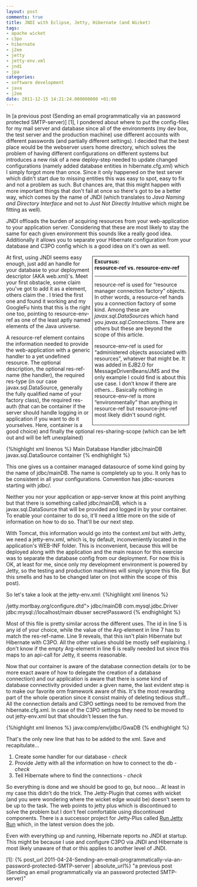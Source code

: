 ```yaml
---
layout: post
comments: true
title: JNDI with Eclipse, Jetty, Hibernate (and Wicket)
tags:
- apache wicket
- c3po
- hibernate
- j2ee
- jetty
- jetty-env.xml
- jndi
- jpa
categories:
- software development
- java
- j2ee
date: 2011-12-15 14:21:24.000000000 +01:00
---
```

In [a previous post (Sending an email programmatically via an password protected SMTP-server)] [1], I pondered about where to put the config-files for my mail server and database since all of the environments (my dev box, the test server and the production machine) use different accounts with different passwords (and partially different settings). I decided that the best place would be the webserver users home directory, which solves the problem of having different configurations on different systems but introduces a new risk of a new deploy-step needed to update changed configurations (namely added database entities in hibernate.cfg.xml) which I simply forgot more than once. Since it only happened on the test server which didn't start due to missing entities this was easy to spot, easy to fix and not a problem as such. But chances are, that this might happen with more important things that don't fail at once so there's got to be a better way, which comes by the name of JNDI (which translates to *Java Naming and Directory Interface* and not to *Just Not Directly Intuitive* which might be fitting as well).


JNDI offloads the burden of acquiring resources from your web-application to your application server. Considering that these are most likely to stay the same for each given environment this sounds like a really good idea. Additionally it allows you to separate your Hibernate configuration from your database and C3PO config which is a good idea on it's own as well.

<div style="float: right; width: 50%; border-width: 1px; border-style: solid; margin: 5px; padding: 5px;">
<strong>Excursus: <br />resource-ref vs. resource-env-ref</strong>

<hr />

resource-ref is used for “resource manager connection factory” objects. In other words, a resource-ref hands you a connection factory of some kind. Among these are <em>javax.sql.DataSource</em>s which hand you <em>javax.sql.Connection</em>s. There are others but these are beyond the scope of this article.

resource-env-ref is used for “administered objects associated with resources”, whatever that might be. It was added in EJB2.0 for MessageDrivenBeans/JMS and the only example I could find is about this use case. I don’t know if there are others… Basically nothing in resource-env-ref is more “environmentally” than anything in resource-ref but resource-jms-ref most likely didn't sound right.
</div>

At first, using JNDI seems easy enough, just add an handle for your database to your deployment descriptor (AKA web.xml)'s. Meet your first obstacle, some claim you've got to add it as a <resource-ref></resource-ref> element, others claim the <resource-env-ref>. I tried the first one and found it working and my GoogleFu hints that this is the right one too, pointing to resource-env-ref as one of the least aptly named elements of the Java universe.

A resource-ref element contains the information needed to provide the web-application with a generic handler to a yet undefined resource. The optional description, the optional res-ref-name (the handler), the required res-type (in our case javax.sql.DataSource, generally the fully qualified name of your factory class), the required res-auth (that can be container if the server should handle logging in or application if you want to do it yourselves. Here, container is a good choice) and finally the optional res-sharing-scope (which can be left out and will be left unexplained)

{%highlight xml linenos %}
<resource-ref>
    <description>Main Database Handler</description>
    <res-ref-name>jdbc/mainDB</res-ref-name>
    <res-type>javax.sql.DataSource</res-type>
    <res-auth>container</res-auth>
</resource-ref></pre> 
{% endhighlight %}

This one gives us a container managed datasource of some kind going by the name of jdbc/mainDB. The name is completely up to you. It only has to be consistent in all your configurations. Convention has jdbc-sources starting with jdbc/.

Neither you nor your application or app-server know at this point anything but that there is something called jdbc/mainDB, which is a javax.sql.DataSource that will be provided and logged in by your container. To enable your container to do so, it'll need a little more on the side of information on how to do so. That'll be our next step.

With Tomcat, this information would go into the context.xml but with Jetty, we need a jetty-env.xml, which is, by default, inconveniently located in the application's WEB-INF folder. This is inconvenient, because this will be deployed along with the application and the main reason for this exercise was to separate the database config from our deployment. For now this is OK, at least for me, since only my development environment is powered by Jetty, so the testing and production machines will simply ignore this file. But this smells and has to be changed later on (not within the scope of this post).

So let's take a look at the jetty-env.xml: 
{%highlight xml linenos %}
<?xml version="1.0" encoding="UTF-8"?>
<!DOCTYPE Configure PUBLIC "-//Mort Bay Consulting//DTD Configure//EN"
    "http:/<!-- -->/jetty.mortbay.org/configure.dtd">

<Configure class="org.mortbay.jetty.webapp.WebAppContext">
    <New id="mainDB" class="org.mortbay.jetty.plus.naming.Resource">
    <Arg></Arg>
    <Arg>jdbc/mainDB</Arg>
    <Arg>
         <New class="com.mchange.v2.C3PO.ComboPooledDataSource">
                 <Set name="driverClass">com.mysql.jdbc.Driver</Set>
                 <Set name="jdbcUrl">jdbc:mysql://localhost/main</Set>
                 <Set name="user">dbuser</Set>
                 <Set name="password">secretPassword</Set>
        </New>
    </Arg>
    </New>
 </Configure></pre> 
{% endhighlight %}

Most of this file is pretty similar across the different uses. The id in line 5 is any id of your choice, while the value of the Arg-element in line 7 has to match the res-ref-name. Line 9 reveals, that this isn't plain Hibernate but Hibernate with C3PO. All the other values should be mostly self explaining. I don't know if the empty Arg-element in line 6 is really needed but since this maps to an api-call for Jetty, it seems reasonable.

Now that our container is aware of the database connection details (or to be more exact aware of how to delegate the creation of a database connection) and our application is aware that there is some kind of database connectivity provided under a given name, the last evident step is to make our favorite orm framework aware of this. It's the most rewarding part of the whole operation since it consist mainly of deleting tedious stuff... All the connection details and C3PO settings need to be removed from the hibernate.cfg.xml. In case of the C3PO settings they need to be moved to out jetty-env.xml but that shouldn't lessen the fun.

{%highlight xml linenos %}
<property name="hibernate.connection.datasource">java:comp/env/jdbc/GwaDB</property>
{% endhighlight %}
 
That's the only new line that has to be added to the xml. Save and recapitulate... 

1. Create some handler for our database - *check* 
2. Provide Jetty with all the information on how to connect to the db - *check* 
3. Tell Hibernate where to find the connections - *check* 

So everything is done and we should be good to go, but nooo... At least in my case this didn't do the trick. The Jetty-Plugin that comes with wicket (and you were wondering where the wicket edge would be) doesn't seem to be up to the task. The web points to jetty plus which is discontinued to solve the problem but I don't feel comfortable using discontinued components. There is a successor project for Jetty-Plus called [Run Jetty Run](http://code.google.com/p/run-jetty-run/) which, in the latest version does the job.

Even with everything up and running, Hibernate reports no JNDI at startup. This might be because I use and configure C3PO via JNDI and Hibernate is most likely unaware of that or this applies to another level of JNDI.

[1]: {% post_url 2011-04-24-Sending-an-email-programmatically-via-an-password-protected-SMTP-server | absolute_url%} 
            "a previous post (Sending an email programmatically via an password protected SMTP-server)"          